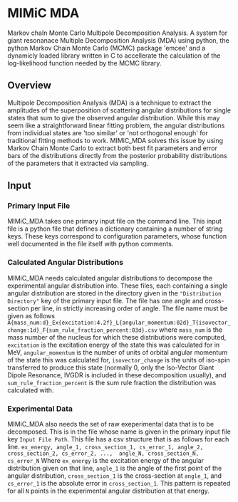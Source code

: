 # MIMiC MDA
Markov chaIn Monte Carlo Multipole Decomposition Analysis.  A system for giant resonanace Multiple Decomposition Analysis (MDA) using python, the python Markov Chain Monte Carlo (MCMC) package 'emcee' and a dynamicly loaded library written in C to accellerate the calculation of the log-likelihood function needed by the MCMC library.

## Overview
Multipole Decomposition Analysis (MDA) is a technique to extract the amplitudes of the superposition of scattering angular distributions for single states that sum to give the observed angular distribution. While this may seem like a straightforward linear fitting problem, the angular distributions from individual states are 'too similar' or 'not orthogonal enough' for traditional fitting methods to work. MIMiC_MDA solves this issue by using Markov Chain Monte Carlo to extract both best fit parameters and error bars of the distributions directly from the posterior probability distributions of the parameters that it extracted via sampling.

## Input 
### Primary Input File
MIMiC_MDA takes one primary input file on the command line. This input file is a python file that defines a dictionary containing a number of string keys. These keys correspond to configuration parameters, whose function well documented in the file itself with python comments.

### Calculated Angular Distributions
MIMiC_MDA needs calculated angular distributions to decompose the experimental angular distribution into. These files, each containing a single angular distribution are stored in the directory given in the `"Distribution Directory"` key of the primary input file. The file has one angle and cross-section per line, in strictly increasing order of angle. The file name must be given as follows `A{mass_num:d}_Ex{excitation:4.2f}_L{angular_momentum:02d}_T{isovector_change:1d}_F{sum_rule_fraction_percent:03d}.csv` where `mass_num` is the mass number of the nucleus for which these distributions were computed, `excitation` is the excitation energy of the state this was calculated for in MeV, `angular_momentum` is the number of units of orbital angular momentum of the state this was calculated for, `isovector_change` is the units of iso-spin transferred to produce this state (normally 0, only the Iso-Vector Giant Dipole Resonance, IVGDR is included in these decomposition usually), and `sum_rule_fraction_percent` is the sum rule fraction the distribution was calculated with.

### Experimental Data
MIMiC_MDA also needs the set of raw exeperimental data that is to be decomposed. This is in the file whose name is given in the primary input file key `Input File Path`. This file has a csv structure that is as follows for each line.
`ex_energy, angle_1, cross_section_1, cs_error_1, angle_2, cross_section_2, cs_error_2, ...,  angle_N, cross_section_N, cs_error_N`
Where `ex_energy` is the excitation energy of the angular distribution given on that line, `angle_1` is the angle of the first point of the angular distribution, `cross_section_1` is the cross-section at `angle_1`, and `cs_error_1` is the absolute error in `cross_section_1`. This pattern is repeated for all `N` points in the experimental angular distribution at that energy.
